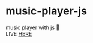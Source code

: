 # music-player-js
music player with js 🎵
<br>
LIVE <a href="https://nigorafayzullaeva.github.io/music-player-js/">HERE</a>

